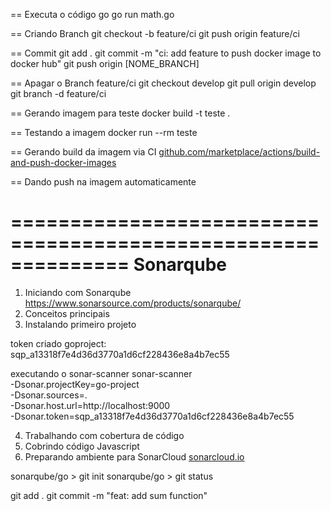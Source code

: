 == Executa o código go
go run math.go

== Criando Branch
git checkout -b feature/ci 
git push origin feature/ci

== Commit
git add .
git commit -m "ci: add feature to push docker image to docker hub"
git push origin [NOME_BRANCH]

== Apagar o Branch feature/ci 
git checkout develop 
git pull origin develop 
git branch -d feature/ci


== Gerando imagem para teste
docker build -t teste .

== Testando a imagem
docker run --rm teste

== Gerando build da imagem via CI
[github.com/marketplace/actions/build-and-push-docker-images](https://github.com/marketplace/actions/build-and-push-docker-images)


== Dando push na imagem automaticamente

==============================================================
Sonarqube
==============================================================
1) Iniciando com Sonarqube
https://www.sonarsource.com/products/sonarqube/
2) Conceitos principais
3) Instalando primeiro projeto 

token criado
goproject: sqp_a13318f7e4d36d3770a1d6cf228436e8a4b7ec55

executando o sonar-scanner
sonar-scanner \
  -Dsonar.projectKey=go-project \
  -Dsonar.sources=. \
  -Dsonar.host.url=http://localhost:9000 \
  -Dsonar.token=sqp_a13318f7e4d36d3770a1d6cf228436e8a4b7ec55
  
4) Trabalhando com cobertura de código
5) Cobrindo código Javascript
6) Preparando ambiente para SonarCloud
[sonarcloud.io](https://www.sonarsource.com/products/sonarcloud/)

sonarqube/go > git init
sonarqube/go > git status

git add .
git commit -m "feat: add sum function"
